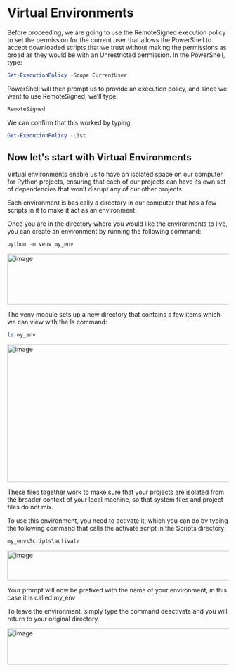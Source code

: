# Virtual Environments

Before proceeding, we are going to use the RemoteSigned execution policy to set the permission for the current user that allows the PowerShell to accept downloaded scripts that we trust without making the permissions as broad as they would be with an Unrestricted permission. In the PowerShell, type:

```powershell
Set-ExecutionPolicy -Scope CurrentUser
```

PowerShell will then prompt us to provide an execution policy, and since we want to use RemoteSigned, we’ll type:

```powershell
RemoteSigned
```

We can confirm that this worked by typing:

```powershell
Get-ExecutionPolicy -List
```

## Now let's start with Virtual Environments


Virtual environments enable us to have an isolated space on our computer for Python projects, ensuring that each of our projects can have its own set of dependencies that won’t disrupt any of our other projects.

Each environment is basically a directory in our computer that has a few scripts in it to make it act as an environment.

Once you are in the directory where you would like the environments to live, you can create an environment by running the following command:

```powershell
python -m venv my_env
```

<img width="699" height="115" alt="image" src="https://github.com/user-attachments/assets/7877fa7d-aa4b-4a6d-93e7-4b726db32365" />


The venv module sets up a new directory that contains a few items which we can view with the ls command:

```powershell
ls my_env
```

<img width="697" height="313" alt="image" src="https://github.com/user-attachments/assets/f85c28ba-e8de-4685-a6d7-96a0511baa79" />

These files together work to make sure that your projects are isolated from the broader context of your local machine, so that system files and project files do not mix.


To use this environment, you need to activate it, which you can do by typing the following command that calls the activate script in the Scripts directory:

```powershell
my_env\Scripts\activate
```

<img width="777" height="67" alt="image" src="https://github.com/user-attachments/assets/cb8b7fc2-0170-442c-a4f1-4a8d3d0ecd72" />

Your prompt will now be prefixed with the name of your environment, in this case it is called my_env

To leave the environment, simply type the command deactivate and you will return to your original directory.

<img width="676" height="82" alt="image" src="https://github.com/user-attachments/assets/bf13ac40-3428-4e50-aced-2e9e9054b4ad" />


